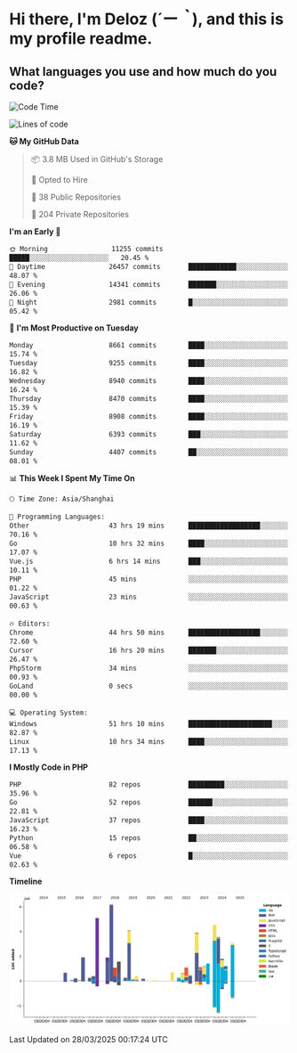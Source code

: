 # **Hi there, I'm Deloz (*´ー｀*), and this is my profile readme.**

## **What languages you use and how much do you code?**

<!--START_SECTION:waka-->
![Code Time](http://img.shields.io/badge/Code%20Time-6%2C012%20hrs%206%20mins-blue)

![Lines of code](https://img.shields.io/badge/From%20Hello%20World%20I%27ve%20Written-49.2%20million%20lines%20of%20code-blue)

**🐱 My GitHub Data** 

> 📦 3.8 MB Used in GitHub's Storage 
 > 
> 💼 Opted to Hire
 > 
> 📜 38 Public Repositories 
 > 
> 🔑 204 Private Repositories 
 > 
**I'm an Early 🐤** 

```text
🌞 Morning                11255 commits       █████░░░░░░░░░░░░░░░░░░░░   20.45 % 
🌆 Daytime                26457 commits       ████████████░░░░░░░░░░░░░   48.07 % 
🌃 Evening                14341 commits       ███████░░░░░░░░░░░░░░░░░░   26.06 % 
🌙 Night                  2981 commits        █░░░░░░░░░░░░░░░░░░░░░░░░   05.42 % 
```
📅 **I'm Most Productive on Tuesday** 

```text
Monday                   8661 commits        ████░░░░░░░░░░░░░░░░░░░░░   15.74 % 
Tuesday                  9255 commits        ████░░░░░░░░░░░░░░░░░░░░░   16.82 % 
Wednesday                8940 commits        ████░░░░░░░░░░░░░░░░░░░░░   16.24 % 
Thursday                 8470 commits        ████░░░░░░░░░░░░░░░░░░░░░   15.39 % 
Friday                   8908 commits        ████░░░░░░░░░░░░░░░░░░░░░   16.19 % 
Saturday                 6393 commits        ███░░░░░░░░░░░░░░░░░░░░░░   11.62 % 
Sunday                   4407 commits        ██░░░░░░░░░░░░░░░░░░░░░░░   08.01 % 
```


📊 **This Week I Spent My Time On** 

```text
🕑︎ Time Zone: Asia/Shanghai

💬 Programming Languages: 
Other                    43 hrs 19 mins      ██████████████████░░░░░░░   70.16 % 
Go                       10 hrs 32 mins      ████░░░░░░░░░░░░░░░░░░░░░   17.07 % 
Vue.js                   6 hrs 14 mins       ███░░░░░░░░░░░░░░░░░░░░░░   10.11 % 
PHP                      45 mins             ░░░░░░░░░░░░░░░░░░░░░░░░░   01.22 % 
JavaScript               23 mins             ░░░░░░░░░░░░░░░░░░░░░░░░░   00.63 % 

🔥 Editors: 
Chrome                   44 hrs 50 mins      ██████████████████░░░░░░░   72.60 % 
Cursor                   16 hrs 20 mins      ███████░░░░░░░░░░░░░░░░░░   26.47 % 
PhpStorm                 34 mins             ░░░░░░░░░░░░░░░░░░░░░░░░░   00.93 % 
GoLand                   0 secs              ░░░░░░░░░░░░░░░░░░░░░░░░░   00.00 % 

💻 Operating System: 
Windows                  51 hrs 10 mins      █████████████████████░░░░   82.87 % 
Linux                    10 hrs 34 mins      ████░░░░░░░░░░░░░░░░░░░░░   17.13 % 
```

**I Mostly Code in PHP** 

```text
PHP                      82 repos            █████████░░░░░░░░░░░░░░░░   35.96 % 
Go                       52 repos            ██████░░░░░░░░░░░░░░░░░░░   22.81 % 
JavaScript               37 repos            ████░░░░░░░░░░░░░░░░░░░░░   16.23 % 
Python                   15 repos            ██░░░░░░░░░░░░░░░░░░░░░░░   06.58 % 
Vue                      6 repos             █░░░░░░░░░░░░░░░░░░░░░░░░   02.63 % 
```



**Timeline**

![Lines of Code chart](https://raw.githubusercontent.com/deloz/deloz/main/assets/bar_graph.png)


 Last Updated on 28/03/2025 00:17:24 UTC
<!--END_SECTION:waka-->
